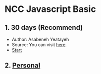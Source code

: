 # NCC Javascript Basic

## 1. 30 days (Recommend)
- Author: Asabeneh Yeatayeh
- Source: You can visit [here](https://github.com/Asabeneh/30-Days-Of-JavaScript).
- [Start](./30-Days-Of-JavaScript/readMe.md)

## 2. [Personal](./personal/README.md)